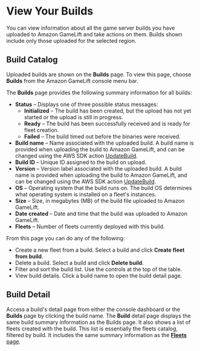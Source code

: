 # View Your Builds<a name="gamelift-console-builds"></a>

You can view information about all the game server builds you have uploaded to Amazon GameLift and take actions on them\. Builds shown include only those uploaded for the selected region\.

## Build Catalog<a name="gamelift-console-builds-catalog"></a>

Uploaded builds are shown on the **Builds** page\. To view this page, choose **Builds** from the Amazon GameLift console menu bar\.

The **Builds** page provides the following summary information for all builds: 
+ **Status** – Displays one of three possible status messages:
  + **Initialized** – The build has been created, but the upload has not yet started or the upload is still in progress\.
  + **Ready** – The build has been successfully received and is ready for fleet creation\.
  + **Failed** – The build timed out before the binaries were received\.
+ **Build name** – Name associated with the uploaded build\. A build name is provided when uploading the build to Amazon GameLift, and can be changed using the AWS SDK action [UpdateBuild](https://docs.aws.amazon.com/gamelift/latest/apireference/API_UpdateBuild.html)\.
+ **Build ID** – Unique ID assigned to the build on upload\.
+ **Version** – Version label associated with the uploaded build\. A build name is provided when uploading the build to Amazon GameLift, and can be changed using the AWS SDK action [UpdateBuild](https://docs.aws.amazon.com/gamelift/latest/apireference/API_UpdateBuild.html)\.
+ **OS** – Operating system that the build runs on\. The build OS determines what operating system is installed on a fleet's instances\.
+ **Size** – Size, in megabytes \(MB\) of the build file uploaded to Amazon GameLift\.
+ **Date created** – Date and time that the build was uploaded to Amazon GameLift\.
+ **Fleets** – Number of fleets currently deployed with this build\.

From this page you can do any of the following: 
+ Create a new fleet from a build\. Select a build and click **Create fleet from build**\.
+ Delete a build\. Select a build and click **Delete build**\.
+ Filter and sort the build list\. Use the controls at the top of the table\.
+ View build details\. Click a build name to open the build detail page\.

## Build Detail<a name="gamelift-console-builds-detail"></a>

Access a build's detail page from either the console dashboard or the **Builds** page by clicking the build name\. The **Build** detail page displays the same build summary information as the Builds page\. It also shows a list of fleets created with the build\. This list is essentially the fleets catalog, filtered by build\. It includes the same summary information as the [**Fleets** page](gamelift-console-fleets.md)\.